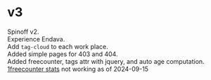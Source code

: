 # v3

Spinoff v2. \
Experience Endava. \
Add `tag-cloud` to each work place. \
Added simple pages for 403 and 404. \
Added freecounter, tags attr with jquery, and auto age computation. \
[1freecounter stats](http://www.1freecounter.com/stats.php?i=120892) not working as of 2024-09-15